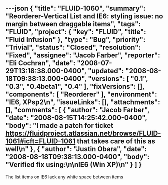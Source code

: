---json
{
  "title": "FLUID-1060",
  "summary": "Reorderer-Vertical List and IE6: styling issue: no margin between draggable items",
  "tags": "FLUID",
  "project": {
    "key": "FLUID",
    "title": "Fluid Infusion"
  },
  "type": "Bug",
  "priority": "Trivial",
  "status": "Closed",
  "resolution": "Fixed",
  "assignee": "Jacob Farber",
  "reporter": "Eli Cochran",
  "date": "2008-07-29T13:18:38.000-0400",
  "updated": "2008-08-18T09:38:13.000-0400",
  "versions": [
    "0.1",
    "0.3",
    "0.4beta1",
    "0.4"
  ],
  "fixVersions": [],
  "components": [
    "Reorderer"
  ],
  "environment": "IE6, XPsp2\n",
  "issueLinks": [],
  "attachments": [],
  "comments": [
    {
      "author": "Jacob Farber",
      "date": "2008-08-15T14:25:42.000-0400",
      "body": "I made a patch for ticket <https://fluidproject.atlassian.net/browse/FLUID-1061#icft=FLUID-1061> that takes care of this as well\n"
    },
    {
      "author": "Justin Obara",
      "date": "2008-08-18T09:38:13.000-0400",
      "body": "Verified fix using:\n\nIE6 (Win XP)\n"
    }
  ]
}
---
The list items on IE6 lack any white space between items

        